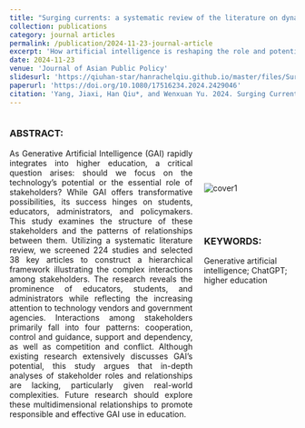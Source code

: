 ```yaml
---
title: "Surging currents: a systematic review of the literature on dynamic stakeholder engagements in higher education in the generative artificial intelligence era"
collection: publications
category: journal articles
permalink: /publication/2024-11-23-journal-article
excerpt: 'How artificial intelligence is reshaping the role and potential in the field of education? This paper highlights key roles for educators, students, admins, tech firms, and governments.'
date: 2024-11-23
venue: 'Journal of Asian Public Policy'
slidesurl: 'https://qiuhan-star/hanrachelqiu.github.io/master/files/Surging currents a systematic review of the literature on dynamic stakeholder engagements in higher education in the generative artificial intelligen.pdf'
paperurl: 'https://doi.org/10.1080/17516234.2024.2429046'
citation: 'Yang, Jiaxi, Han Qiu*, and Wenxuan Yu. 2024. Surging Currents: A Systematic Review of the Literature on Dynamic Stakeholder Engagements in Higher Education in the Generative Artificial Intelligence Era. *Journal of Asian Public Policy*, November, 1–29. https://doi.org/10.1080/17516234.2024.2429046'
---
```

<div style="display: flex;">
  <div style="flex: 2; padding-right: 20px;">
    <h3>ABSTRACT:</h3>
    <p style="text-align: justify;">As Generative Artificial Intelligence (GAI) rapidly integrates into higher education, a critical question arises: should we focus on the technology’s potential or the essential role of stakeholders? While GAI offers transformative possibilities, its success hinges on students, educators, administrators, and policymakers. This study examines the structure of these stakeholders and the patterns of relationships between them. Utilizing a systematic literature review, we screened 224 studies and selected 38 key articles to construct a hierarchical framework illustrating the complex interactions among stakeholders. The research reveals the prominence of educators, students, and administrators while reflecting the increasing attention to technology vendors and government agencies. Interactions among stakeholders primarily fall into four patterns: cooperation, control and guidance, support and dependency, as well as competition and conflict. Although existing research extensively discusses GAI’s potential, this study argues that in-depth analyses of stakeholder roles and relationships are lacking, particularly given real-world complexities. Future research should explore these multidimensional relationships to promote responsible and effective GAI use in education.</p>
  </div>
  <div style="flex: 1; margin-top: 100px; padding-top: 20px;">
    <img src="https://raw.githubusercontent.com/qiuhan-star/hanrachelqiu.github.io/master/images/publications/JAPP_cover1.png" alt="cover1" title="cover1">
    <div style="margin-top: 75px;">
    <h3>KEYWORDS:</h3>
    <p>Generative artificial intelligence; ChatGPT; higher education</p>
    </div>
  </div>
</div>






